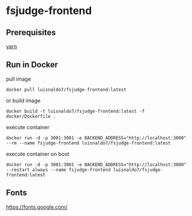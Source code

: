 # fsjudge-frontend

## Prerequisites

[yarn](https://yarnpkg.com/)

## Run in Docker

pull image

```
docker pull luisnaldo7/fsjudge-frontend:latest
```

or build image

```
docker build -t luisnaldo7/fsjudge-frontend:latest -f docker/Dockerfile .
```

execute container

```
docker run -d -p 3001:3001 -e BACKEND_ADDRESS="http://localhost:3000" --rm --name fsjudge-frontend luisnaldo7/fsjudge-frontend:latest
```

execute container on boot

```
docker run -d -p 3001:3001 -e BACKEND_ADDRESS="http://localhost:3000" --restart always --name fsjudge-frontend luisnaldo7/fsjudge-frontend:latest
```

## Fonts

https://fonts.google.com/
